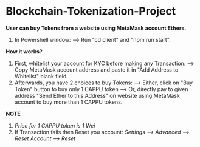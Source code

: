# Blockchain-Tokenization-Project
**User can buy Tokens from a website using MetaMask account Ethers.**

1) In Powershell window: 
  --> Run "cd client" and "npm run start".  
  
**How it works?** 
1)  First, whitelist your account for KYC before making any Transaction:
  --> Copy MetaMask account address and paste it in "Add Address to Whitelist" blank field.
2) Afterwards, you have 2 choices to buy Tokens:
  --> Either, click on "Buy Token" button to buy only 1 CAPPU token
  --> Or, directly pay to given address "Send Ether to this Address" on website using MetaMask account to buy more than 1 CAPPU tokens.
  
**NOTE**
  1. *Price for 1 CAPPU token is 1 Wei*
  2. If Transaction fails then Reset you account: *Settings --> Advanced --> Reset Account --> Reset*

